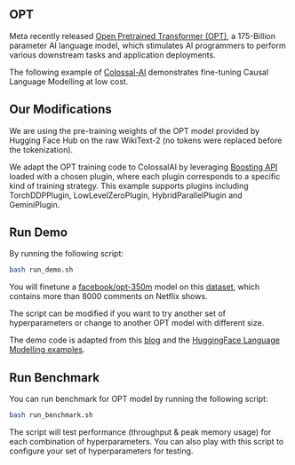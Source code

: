 <!---
Copyright 2020 The HuggingFace Team. All rights reserved.

Licensed under the Apache License, Version 2.0 (the "License");
you may not use this file except in compliance with the License.
You may obtain a copy of the License at

    http://www.apache.org/licenses/LICENSE-2.0

Unless required by applicable law or agreed to in writing, software
distributed under the License is distributed on an "AS IS" BASIS,
WITHOUT WARRANTIES OR CONDITIONS OF ANY KIND, either express or implied.
See the License for the specific language governing permissions and
limitations under the License.
-->

## OPT
Meta recently released [Open Pretrained Transformer (OPT)](https://github.com/facebookresearch/metaseq), a 175-Billion parameter AI language model, which stimulates AI programmers to perform various downstream tasks and application deployments.

The following example of [Colossal-AI](https://github.com/hpcaitech/ColossalAI) demonstrates fine-tuning Causal Language Modelling at low cost.


## Our Modifications

We are using the pre-training weights of the OPT model provided by Hugging Face Hub on the raw WikiText-2 (no tokens were replaced before
the tokenization).

We adapt the OPT training code to ColossalAI by leveraging [Boosting API](https://colossalai.org/docs/basics/booster_api) loaded with a chosen plugin, where each plugin corresponds to a specific kind of training strategy. This example supports plugins including TorchDDPPlugin, LowLevelZeroPlugin, HybridParallelPlugin and GeminiPlugin.

## Run Demo

By running the following script:
```bash
bash run_demo.sh
```
You will finetune a [facebook/opt-350m](https://huggingface.co/facebook/opt-350m) model on this [dataset](https://huggingface.co/datasets/hugginglearners/netflix-shows), which contains more than 8000 comments on Netflix shows.

The script can be modified if you want to try another set of hyperparameters or change to another OPT model with different size.

The demo code is adapted from this [blog](https://medium.com/geekculture/fine-tune-eleutherai-gpt-neo-to-generate-netflix-movie-descriptions-in-only-47-lines-of-code-40c9b4c32475) and  the [HuggingFace Language Modelling examples](https://github.com/huggingface/transformers/tree/main/examples/pytorch/language-modeling).



## Run Benchmark

You can run benchmark for OPT model by running the following script:
```bash
bash run_benchmark.sh
```
The script will test performance (throughput & peak memory usage) for each combination of hyperparameters. You can also play with this script to configure your set of hyperparameters for testing.
